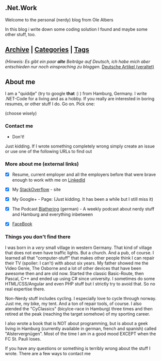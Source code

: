 ## .Net.Work



Welcome to the personal (nerdy) blog from Ole Albers

In this blog i write down some coding solution I found and maybe some other stuff, too. 

## [Archive](/dotnetwork/en) | [Categories](/dotnetwork/en/categories) | [Tags](/dotnetwork/en/tags)




_(Hinweis: Es gibt ein paar **alte** Beiträge auf Deutsch, ich habe mich aber entschieden nur noch einspraching zu bloggen._
[Deutsche Artikel (veraltet)](/dotnetwork/de)


## About me
I am a "quiddje" (try to google **that** :) ) from Hamburg, Germany. I write .NET-Code for a living and as a hobby. If you really are interested in boring resumes, or other stuff I do. Go on. Pick one:

(choose wisely)


### Contact me
- Don't!
 
Just kidding. If I wrote something completely wrong simply create an issue or use one of the following URLs to find out
 
### More about me (external links)

- [x] Resume, current employer and all the employers before that were brave enough to work with me on [LinkedId](https://www.linkedin.com/in/derbysieger/)
- [x] My [StackOverflow](https://stackoverflow.com/users/680026) - site
- [x] My Google+ - Page: (Just kidding. It has been a while but I still miss it)
- [x] The Podcast [Blathering](https://blathering.de) (german)  - A weekly podcast about nerdy stuff and Hamburg and everything inbetween
- [x] [FaceBook](/pix/serious.gif)


### Things you don't find there

I was born in a *very* small village in western Germany. That kind of village that does not even have traffic lights. But a church. And a pub, of course. I learned all that "computer-stuff" that makes other people think I can repair their TV (spoiler: I can't) with about six years. My father showed me the Video Genie, The Osborne and a lot of other devices that have been awesome then and are old now. Started the classic Basic-Route, then Pascal, C++ and ended up using C# since university. I sometimes do some HTML/CSS/Angular and even PHP stuff but I strictly try to avoid that. So no real expertise there.

Non-Nerdy stuff includes cycling. I especially love to cycle through norway. Just me, my bike, my tent. And a ton of repair tools, of course. I also atended the "CyClassics" (bicylce-race in Hamburg) three times and then retired at the peak (reaching the target somehow) of my sporting career.

I also wrote a book that is NOT about programming, but is about a geek living in Hamburg (currently available in german, french and spanish) called "Alstervergnügen". Most of the time I am in a good mood EXCEPT when the FC St. Pauli loses. 

If you have any questions or something is terribly wrong about the stuff I wrote. There are a few ways to contact me


